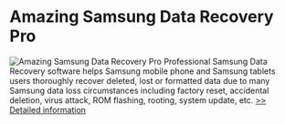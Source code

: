# Amazing Samsung Data Recovery Pro
![Amazing Samsung Data Recovery Pro](https://mycommerce.akamaized.net/api/pimages/P300870429/BIG/300870429.PNG)
Professional Samsung Data Recovery software helps Samsung mobile phone and Samsung tablets users thoroughly recover deleted, lost or formatted data due to many Samsung data loss circumstances including factory reset, accidental deletion, virus attack, ROM flashing, rooting, system update, etc.
[>> Detailed information](https://secure.shareit.com/shareit/product.html?productid=300870429&affiliateid=200057808)